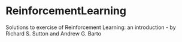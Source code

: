 # ReinforcementLearning
Solutions to exercise of Reinforcement Learning: an introduction - by Richard S. Sutton and Andrew G. Barto

